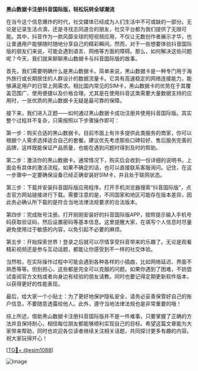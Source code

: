 **黑山数据卡注册抖音国际版，轻松玩转全球潮流**

在当今这个信息爆炸的时代，社交媒体已经成为人们生活中不可或缺的一部分。无论是记录生活点滴，还是寻找志同道合的朋友，社交平台都为我们提供了无限可能。其中，抖音作为一款风靡全球的短视频应用，不仅让无数创作者展示才华，也让普通用户能够随时随地分享自己的精彩瞬间。然而，对于一些想要体验抖音国际版的朋友们来说，可能会遇到语言、网络等方面的障碍。那么，如何解决这些问题呢？今天，我们就来聊聊黑山数据卡与抖音国际版的故事。

首先，我们需要明确什么是黑山数据卡。简单来说，黑山数据卡是一种专门用于海外旅行或长期居住的人群设计的数据流量卡。它具有高速稳定的网络连接能力，能够满足用户的日常上网需求。相比国内常见的SIM卡，黑山数据卡的优势在于其覆盖范围广、使用便捷以及价格合理。尤其是在使用抖音这类需要大量数据支持的应用时，一张优质的黑山数据卡无疑是最可靠的保障。

接下来，我们进入正题——如何通过黑山数据卡成功注册并使用抖音国际版。其实整个过程并不复杂，只需按照以下步骤操作即可：

第一步：购买合适的黑山数据卡。目前市面上有许多提供此类服务的商家，你可以根据个人需求选择适合自己的套餐。建议优先考虑那些口碑较好、售后服务完善的品牌，这样既能保证产品质量，也能在遇到问题时得到及时的帮助。

第二步：激活你的黑山数据卡。通常情况下，购买后会收到一份详细的说明书，上面会有具体的激活流程。如果不确定的话，也可以直接联系客服询问。记住，在这一步骤中一定要确保设备已经正确安装好SIM卡，并且处于联网状态。

第三步：下载并安装抖音国际版应用程序。打开手机浏览器搜索“抖音国际版”，点击官方网站链接进行下载。需要注意的是，不同国家和地区可能存在版本差异，因此务必确认所下载的是符合当地法律法规要求的合法版本。

第四步：完成账号注册。打开刚刚安装好的抖音国际版APP，按照提示输入手机号码获取验证码，然后设置密码等基本信息。这里提醒大家，在填写个人信息时尽量避免使用过于敏感的内容，以免引起不必要的麻烦。

第五步：开始探索世界！登录之后就可以尽情享受抖音带来的乐趣了。无论是观看精彩视频还是参与互动话题，都能让你感受到不一样的社交体验。

当然啦，在实际操作过程中可能会遇到各种各样的小插曲，比如网络延迟、界面不熟悉等等。但别担心，这些都是完全可以克服的问题。如果你遇到了困难，不妨尝试查阅官方文档或者向身边有经验的朋友请教。同时也要记得定期更新软件版本，以获得更好的性能表现。

最后，给大家一个小贴士：为了更好地保护隐私安全，请务必妥善保管好自己的账户信息，不要随意透露给他人。此外，遵守当地法律法规也是非常重要的哦！

综上所述，借助黑山数据卡注册抖音国际版并不是一件难事，只要掌握了正确的方法并且保持耐心，相信每位朋友都能够顺利实现自己的目标。希望这篇文章能为大家带来帮助，同时也欢迎各位读者继续关注相关话题，共同探讨更多有趣的内容。祝大家玩得开心！

[[TG💪+ @esim1088](https://t.me/s/esim1088)]

![Image](https://i.postimg.cc/4NQfJmqS/Snipaste-2025-05-13-00-14-12.png)